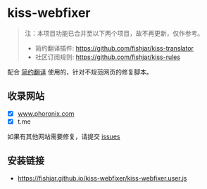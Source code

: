 # kiss-webfixer

> 注：本项目功能已合并至以下两个项目，故不再更新，仅作参考。
>
> - 简约翻译插件: https://github.com/fishjar/kiss-translator
> - 社区订阅规则: https://github.com/fishjar/kiss-rules

配合 [简约翻译](https://github.com/fishjar/kiss-translator) 使用的，针对不规范网页的修复脚本。

## 收录网站

- [x] www.phoronix.com
- [x] t.me

如果有其他网站需要修复，请提交 [issues](https://github.com/fishjar/kiss-webfixer/issues/new/choose)

## 安装链接

- https://fishjar.github.io/kiss-webfixer/kiss-webfixer.user.js
